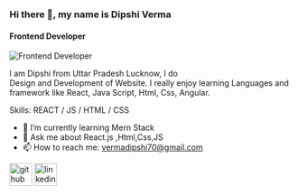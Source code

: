 ### Hi there 👋, my name is Dipshi Verma
#### Frontend Developer
![Frontend Developer](https://as1.ftcdn.net/v2/jpg/03/91/99/28/1000_F_391992895_jdfD6yVqnZ6uWyunjfuA6xVA0xNMvLIU.jpg)

I am Dipshi from Uttar Pradesh Lucknow, I do    
Design and Development of Website. I really enjoy learning Languages and framework like React, Java Script, Html, Css, Angular.

Skills:  REACT / JS / HTML / CSS

- 🌱 I’m currently learning Mern Stack 
- 💬 Ask me about React.js ,Html,Css,JS 
- 📫 How to reach me: vermadipshi70@gmail.com 


[<img src='https://cdn.jsdelivr.net/npm/simple-icons@3.0.1/icons/github.svg' alt='github' height='40'>](https://github.com/https://github.com/DipshiV)  [<img src='https://cdn.jsdelivr.net/npm/simple-icons@3.0.1/icons/linkedin.svg' alt='linkedin' height='40'>](https://www.linkedin.com/in/https://www.linkedin.com/in/dipshi-verma//)  












